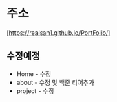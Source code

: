 # 주소
[https://realsan1.github.io/PortFolio/]

## 수정예정
- Home - 수정
- about - 수정 및 백준 티어추가 
- project - 수정
